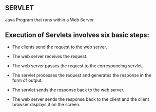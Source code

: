 ## SERVLET

Java Program that runs within a Web Server.


## Execution of Servlets involves six basic steps:

* The clients send the request to the web server.

* The web server receives the request.

* The web server passes the request to the corresponding servlet.

* The servlet processes the request and generates the response in the form of output.

* The servlet sends the response back to the web server.

* The web server sends the response back to the client and the client browser displays it on the screen.
